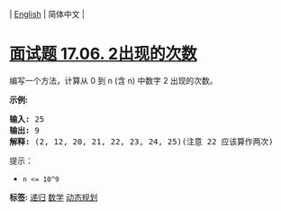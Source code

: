 | [English](README_EN.md) | 简体中文 |

# [面试题 17.06. 2出现的次数](https://leetcode-cn.com/problems/number-of-2s-in-range-lcci)
<p>编写一个方法，计算从 0 到 n (含 n) 中数字 2 出现的次数。</p>

<p><strong>示例:</strong></p>

<pre><strong>输入: </strong>25
<strong>输出: </strong>9
<strong>解释: </strong>(2, 12, 20, 21, 22, 23, 24, 25)(注意 22 应该算作两次)</pre>

<p>提示：</p>

<ul>
	<li><code>n &lt;= 10^9</code></li>
</ul>

**标签:**  [递归](https://leetcode-cn.com/tag/recursion) [数学](https://leetcode-cn.com/tag/math) [动态规划](https://leetcode-cn.com/tag/dynamic-programming) 